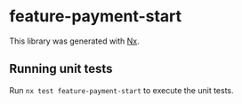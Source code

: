 # feature-payment-start

This library was generated with [Nx](https://nx.dev).

## Running unit tests

Run `nx test feature-payment-start` to execute the unit tests.
